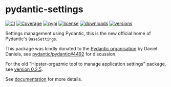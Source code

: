 # pydantic-settings

[![CI](https://github.com/pydantic/pydantic-settings/workflows/CI/badge.svg?event=push)](https://github.com/pydantic/pydantic-settings/actions?query=event%3Apush+branch%3Amain+workflow%3ACI)
[![Coverage](https://codecov.io/gh/pydantic/pydantic-settings/branch/main/graph/badge.svg)](https://codecov.io/gh/pydantic/pydantic-settings)
[![pypi](https://img.shields.io/pypi/v/pydantic-settings.svg)](https://pypi.python.org/pypi/pydantic-settings)
[![license](https://img.shields.io/github/license/pydantic/pydantic-settings.svg)](https://github.com/pydantic/pydantic-settings/blob/main/LICENSE)
[![downloads](https://static.pepy.tech/badge/pydantic-settings/month)](https://pepy.tech/project/pydantic-settings)
[![versions](https://img.shields.io/pypi/pyversions/pydantic-settings.svg)](https://github.com/pydantic/pydantic-settings)

Settings management using Pydantic, this is the new official home of Pydantic's `BaseSettings`.

This package was kindly donated to the [Pydantic organisation](https://github.com/pydantic) by Daniel Daniels, see [pydantic/pydantic#4492](https://github.com/pydantic/pydantic/pull/4492) for discussion.

For the old "Hipster-orgazmic tool to manage application settings" package, see [version 0.2.5](https://pypi.org/project/pydantic-settings/0.2.5/).


See [documentation](https://docs.pydantic.dev/latest/concepts/pydantic_settings/) for more details.
